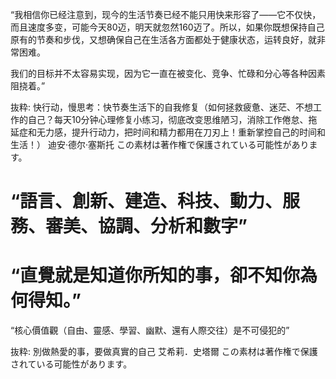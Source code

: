 “我相信你已经注意到，现今的生活节奏已经不能只用快来形容了——它不仅快，而且速度多变，可能今天80迈，明天就忽然160迈了。所以，如果你既想保持自己原有的节奏和步伐，又想确保自己在生活各方面都处于健康状态，运转良好，就非常困难。

  我们的目标并不太容易实现，因为它一直在被变化、竞争、忙碌和分心等各种因素阻挠着。”

抜粋:
快行动，慢思考：快节奏生活下的自我修复（如何拯救疲惫、迷茫、不想工作的自己？每天10分钟心理修复小练习，彻底改变思维陋习，消除工作倦怠、拖延症和无力感，提升行动力，把时间和精力都用在刀刃上！重新掌控自己的时间和生活！）
迪安·德尔·塞斯托
この素材は著作権で保護されている可能性があります。


# “語言、創新、建造、科技、動力、服務、審美、協調、分析和數字”

# “直覺就是知道你所知的事，卻不知你為何得知。”

“核心價值觀（自由、靈感、學習、幽默、還有人際交往）是不可侵犯的”

抜粋:
別做熱愛的事，要做真實的自己
艾希莉．史塔爾
この素材は著作権で保護されている可能性があります。
